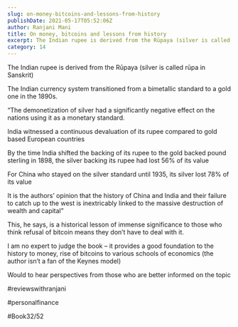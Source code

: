 ```yaml
---
slug: on-money-bitcoins-and-lessons-from-history
publishDate: 2021-05-17T05:52:06Z
author: Ranjani Mani
title: On money, bitcoins and lessons from history 
excerpt: The Indian rupee is derived from the Rūpaya (silver is called rūpa in Sanskrit) The Indian currency system transitioned from a bimetallic standard to a gold one in the 1890s. “The demonetization of silver had a significantly negative effect on the nations using it as a monetary standard. India witnessed a continuous devaluation of its  ... 
category: 14
---
```


The Indian rupee is derived from the Rūpaya (silver is called rūpa in Sanskrit)

The Indian currency system transitioned from a bimetallic standard to a gold one in the 1890s.

“The demonetization of silver had a significantly negative effect on the nations using it as a monetary standard.

India witnessed a continuous devaluation of its rupee compared to gold based European countries

By the time India shifted the backing of its rupee to the gold backed pound sterling in 1898, the silver backing its rupee had lost 56% of its value

For China who stayed on the silver standard until 1935, its silver lost 78% of its value

It is the authors’ opinion that the history of China and India and their failure to catch up to the west is inextricably linked to the massive destruction of wealth and capital”

This, he says, is a historical lesson of immense significance to those who think refusal of bitcoin means they don’t have to deal with it.

I am no expert to judge the book – it provides a good foundation to the history to money, rise of bitcoins to various schools of economics (the author isn’t a fan of the Keynes model)

Would to hear perspectives from those who are better informed on the topic

#reviewswithranjani

#personalfinance

#Book32/52